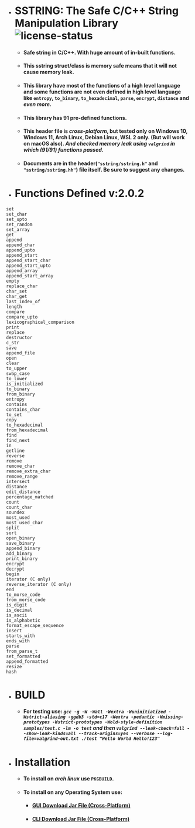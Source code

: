 * # SSTRING: The Safe C/C++ String Manipulation Library ![license-status](https://img.shields.io/github/license/Dark-CodeX/sstring)
	* #### **Safe string in C/C++. With huge amount of in-built functions.**
	* #### This sstring struct/class is memory safe means that it will not cause memory leak.
	* #### **This library have most of the functions of a high level language and some functions are not even defined in high level language like `entropy`, `to_binary`, `to_hexadecimal`, `parse`, `encrypt`, `distance` and *even more*.**
	* #### **This library has 91 pre-defined functions.**
	* #### This header file is *cross-platform*, but tested only on Windows 10, Windows 11, Arch Linux, Debian Linux, WSL 2 only. (But will work on macOS also). *And checked memory leak using **`valgrind`** in which (91/91) functions passed.*
	* #### Documents are in the header(`"sstring/sstring.h"` and `"sstring/sstring.hh"`) file itself. Be sure to suggest any changes.
* # Functions Defined v:2.0.2
```
set
set_char
set_upto
set_random
set_array
get
append
append_char
append_upto
append_start
append_start_char
append_start_upto
append_array
append_start_array
empty
replace_char
char_set
char_get
last_index_of
length
compare
compare_upto
lexicographical_comparison
print
replace
destructor
c_str
save
append_file
open
clear
to_upper
swap_case
to_lower
is_initialized
to_binary
from_binary
entropy
contains
contains_char
to_set
copy
to_hexadecimal
from_hexadecimal
find
find_next
in
getline
reverse
remove
remove_char
remove_extra_char
remove_range
intersect
distance
edit_distance
percentage_matched
count
count_char
soundex
most_used
most_used_char
split
sort
open_binary
save_binary
append_binary
add_binary
print_binary
encrypt
decrypt
begin
iterator (C only)
reverse_iterator (C only)
end
to_morse_code
from_morse_code
is_digit
is_decimal
is_ascii
is_alphabetic
format_escape_sequence
insert
starts_with
ends_with
parse
from_parse_t
set_formatted
append_formatted
resize
hash
```
* # BUILD
	* #### **For testing use:** *`gcc -g -W -Wall -Wextra -Wuninitialized -Wstrict-aliasing -ggdb3 -std=c17 -Wextra -pedantic -Wmissing-prototypes -Wstrict-prototypes -Wold-style-definition samples/test.c -lm -o test` **and then** `valgrind --leak-check=full --show-leak-kinds=all --track-origins=yes --verbose --log-file=valgrind-out.txt ./test "Hello World Hello!123"`*
* # Installation
	* #### To install on *arch linux* use **`PKGBUILD`**.
	* #### To install on **any Operating System** use:
		* #### [**GUI** Download Jar File (Cross-Platform)](https://github.com/Dark-CodeX/InstallRepos/releases/download/v1.1.0/InstallReposGUI.jar)

		* #### [**CLI** Download Jar File (Cross-Platform)](https://github.com/Dark-CodeX/InstallRepos/releases/download/v1.1.0/InstallReposCLI.jar)